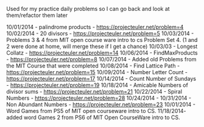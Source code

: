 Used for my practice daily problems so I can go back and look at them/refactor them later

10/01/2014 - palindrome products - https://projecteuler.net/problem=4
10/02/2014 - 20 divisors - https://projecteuler.net/problem=5
10/03/2014 - Problems 3 & 4 from MIT open course ware intro to cs Problem Set 4. (1 and 2 were done at home, will merge these if I get a chance)
10/03/03 - Longest Collatz - https://projecteuler.net/problem=14
10/06/2014 - FindMaxProducts - https://projecteuler.net/problem=8
10/07/2014 - Added old Problems from the MIT Course that were completed
10/08/2014 - Find Lattice Path - https://projecteuler.net/problem=15
10/09/2014 - Number Letter Count - https://projecteuler.net/problem=17
10/14/2014 - Count Number of Sundays - https://projecteuler.net/problem=19
10/18/2014 - Amicable Numbers of divisor sums - https://projecteuler.net/problem=21
10/22/2014 - Spiral Numbers - https://projecteuler.net/problem=28
10/24/2014 - 10/31/2014 - Non Abundant Numbers - https://projecteuler.net/problem=23
10/01/2014 - Word Games from PS5 of MIT open courseware intro to CS. 
11/18/2014- added word Games 2 from PS6 of MIT Open CourseWare intro to CS.
